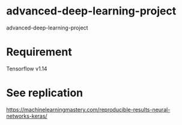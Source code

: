 # advanced-deep-learning-project
advanced-deep-learning-project



# Requirement
Tensorflow v1.14

# See replication
https://machinelearningmastery.com/reproducible-results-neural-networks-keras/